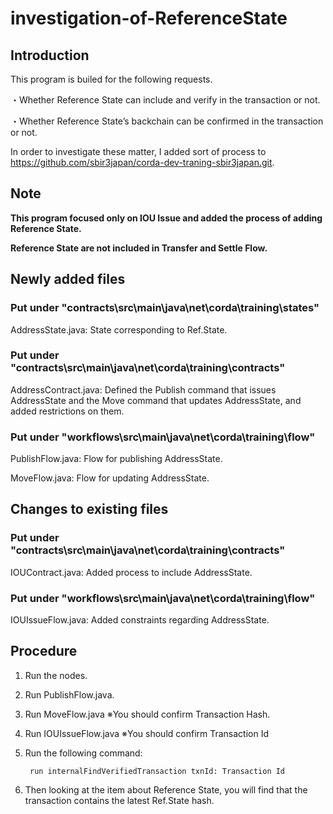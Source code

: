 # investigation-of-ReferenceState

## Introduction
This program is builed for the following requests.

  ・Whether Reference State can include and verify in the transaction or not.
  
  ・Whether Reference State’s backchain can be confirmed in the transaction or not.
  
In order to investigate these matter, I added sort of process to https://github.com/sbir3japan/corda-dev-traning-sbir3japan.git.

## Note 
**This program focused only on IOU Issue and added the process of adding Reference State.**

**Reference State are not included in Transfer and Settle Flow.**

## Newly added files
### Put under "contracts\src\main\java\net\corda\training\states"
  AddressState.java: State corresponding to Ref.State.
  
### Put under "contracts\src\main\java\net\corda\training\contracts"
  AddressContract.java: Defined the Publish command that issues AddressState and the Move command that updates AddressState, and added restrictions on them.
    
### Put under "workflows\src\main\java\net\corda\training\flow"
  PublishFlow.java: Flow for publishing AddressState.
    
  MoveFlow.java: Flow for updating AddressState.
    
  
## Changes to existing files
### Put under "contracts\src\main\java\net\corda\training\contracts"
  IOUContract.java: Added process to include AddressState.
    
### Put under "workflows\src\main\java\net\corda\training\flow"
  IOUIssueFlow.java: Added constraints regarding AddressState.

## Procedure
  1. Run the nodes.
  2. Run PublishFlow.java.
  3. Run MoveFlow.java      ※You should confirm Transaction Hash.
  4. Run IOUIssueFlow.java  ※You should confirm Transaction Id
  5. Run the following command:

          run internalFindVerifiedTransaction txnId: Transaction Id
  6. Then looking at the item about Reference State, you will find that the transaction contains the latest Ref.State hash.
  
